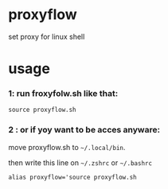 # proxyflow
set proxy for linux shell

# usage

### 1: run froxyfolw.sh like that:

```
source proxyflow.sh
```


### 2 : or if yoy want to be acces anyware:

move proxyflow.sh to ```~/.local/bin```.

then write this line on ```~/.zshrc``` or ```~/.bashrc```

```
alias proxyflow='source proxyflow.sh
```
